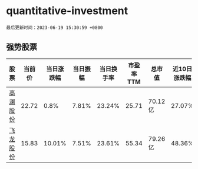 # quantitative-investment

`最后更新时间：2023-06-19 15:30:59 +0800`

## 强势股票

|股票|当前价|当日涨跌幅|当日振幅|当日换手率|市盈率TTM|总市值|近10日涨跌幅|
|----|----|----|----|----|----|----|----|
|[高澜股份](https://xueqiu.com/S/SZ300499)|22.72|0.8%|7.81%|23.24%|25.71|70.12亿|27.07%|
|[飞龙股份](https://xueqiu.com/S/SZ002536)|15.83|10.01%|7.51%|23.61%|55.34|79.26亿|48.36%|
